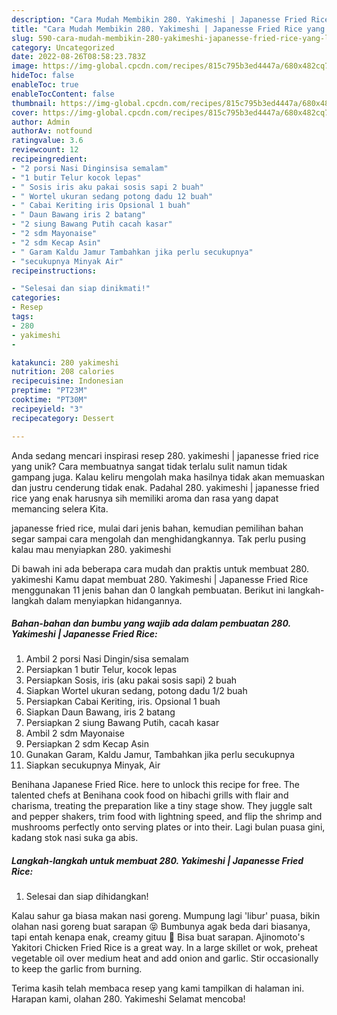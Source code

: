 ```yaml
---
description: "Cara Mudah Membikin 280. Yakimeshi | Japanesse Fried Rice yang Lezat"
title: "Cara Mudah Membikin 280. Yakimeshi | Japanesse Fried Rice yang Lezat"
slug: 590-cara-mudah-membikin-280-yakimeshi-japanesse-fried-rice-yang-lezat
category: Uncategorized
date: 2022-08-26T08:58:23.783Z
image: https://img-global.cpcdn.com/recipes/815c795b3ed4447a/680x482cq70/280-yakimeshi-japanesse-fried-rice-foto-resep-utama.jpg
hideToc: false
enableToc: true
enableTocContent: false
thumbnail: https://img-global.cpcdn.com/recipes/815c795b3ed4447a/680x482cq70/280-yakimeshi-japanesse-fried-rice-foto-resep-utama.jpg
cover: https://img-global.cpcdn.com/recipes/815c795b3ed4447a/680x482cq70/280-yakimeshi-japanesse-fried-rice-foto-resep-utama.jpg
author: Admin
authorAv: notfound
ratingvalue: 3.6
reviewcount: 12
recipeingredient:
- "2 porsi Nasi Dinginsisa semalam"
- "1 butir Telur kocok lepas"
- " Sosis iris aku pakai sosis sapi 2 buah"
- " Wortel ukuran sedang potong dadu 12 buah"
- " Cabai Keriting iris Opsional 1 buah"
- " Daun Bawang iris 2 batang"
- "2 siung Bawang Putih cacah kasar"
- "2 sdm Mayonaise"
- "2 sdm Kecap Asin"
- " Garam Kaldu Jamur Tambahkan jika perlu secukupnya"
- "secukupnya Minyak Air"
recipeinstructions:

- "Selesai dan siap dinikmati!"
categories:
- Resep
tags:
- 280
- yakimeshi
- 

katakunci: 280 yakimeshi  
nutrition: 208 calories
recipecuisine: Indonesian
preptime: "PT23M"
cooktime: "PT30M"
recipeyield: "3"
recipecategory: Dessert

---
```





Anda sedang mencari inspirasi resep 280. yakimeshi | japanesse fried rice yang unik? Cara membuatnya sangat tidak terlalu sulit namun tidak gampang juga. Kalau keliru mengolah maka hasilnya tidak akan memuaskan dan justru cenderung tidak enak. Padahal 280. yakimeshi | japanesse fried rice yang enak harusnya sih memiliki aroma dan rasa yang dapat memancing selera Kita.




 japanesse fried rice, mulai dari jenis bahan, kemudian pemilihan bahan segar sampai cara mengolah dan menghidangkannya. Tak perlu pusing kalau mau menyiapkan 280. yakimeshi 





Di bawah ini ada beberapa cara mudah dan praktis untuk membuat 280. yakimeshi  Kamu dapat membuat 280. Yakimeshi | Japanesse Fried Rice menggunakan 11 jenis bahan dan 0 langkah pembuatan. Berikut ini langkah-langkah dalam menyiapkan hidangannya.

<!--inarticleads1-->

##### Bahan-bahan dan bumbu yang wajib ada dalam pembuatan 280. Yakimeshi | Japanesse Fried Rice:

1. Ambil 2 porsi Nasi Dingin/sisa semalam
1. Persiapkan 1 butir Telur, kocok lepas
1. Persiapkan  Sosis, iris (aku pakai sosis sapi) 2 buah
1. Siapkan  Wortel ukuran sedang, potong dadu 1/2 buah
1. Persiapkan  Cabai Keriting, iris. Opsional 1 buah
1. Siapkan  Daun Bawang, iris 2 batang
1. Persiapkan 2 siung Bawang Putih, cacah kasar
1. Ambil 2 sdm Mayonaise
1. Persiapkan 2 sdm Kecap Asin
1. Gunakan  Garam, Kaldu Jamur, Tambahkan jika perlu secukupnya
1. Siapkan secukupnya Minyak, Air


Benihana Japanese Fried Rice. here to unlock this recipe for free. The talented chefs at Benihana cook food on hibachi grills with flair and charisma, treating the preparation like a tiny stage show. They juggle salt and pepper shakers, trim food with lightning speed, and flip the shrimp and mushrooms perfectly onto serving plates or into their. Lagi bulan puasa gini, kadang stok nasi suka ga abis. 

<!--inarticleads2-->

##### Langkah-langkah untuk membuat 280. Yakimeshi | Japanesse Fried Rice:


1. Selesai dan siap dihidangkan!

Kalau sahur ga biasa makan nasi goreng. Mumpung lagi &#39;libur&#39; puasa, bikin olahan nasi goreng buat sarapan 😝 Bumbunya agak beda dari biasanya, tapi entah kenapa enak, creamy gituu 🥲 Bisa buat sarapan. Ajinomoto&#39;s Yakitori Chicken Fried Rice is a great way. In a large skillet or wok, preheat vegetable oil over medium heat and add onion and garlic. Stir occasionally to keep the garlic from burning. 

Terima kasih telah membaca resep yang kami tampilkan di halaman ini. Harapan kami, olahan 280. Yakimeshi  Selamat mencoba!
